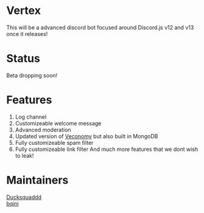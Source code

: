 # Vertex
This will be a advanced discord bot focused around Discord.js v12 and v13 once it releases!

# Status
Beta dropping soon!

# Features
1. Log channel
2. Customizeable welcome message
3. Advanced moderation
4. Updated version of [Veconomy](https://github.com/Vedux-Development/Discord-Economy-Bot) but also built in MongoDB
5. Fully customizeable spam filter
6. Fully customizeable link filter
And much more features that we dont wish to leak!

# Maintainers 
[Ducksquaddd](https://github.com/Ducksquaddd)<br>
[bqini](https://github.com/bqini)
